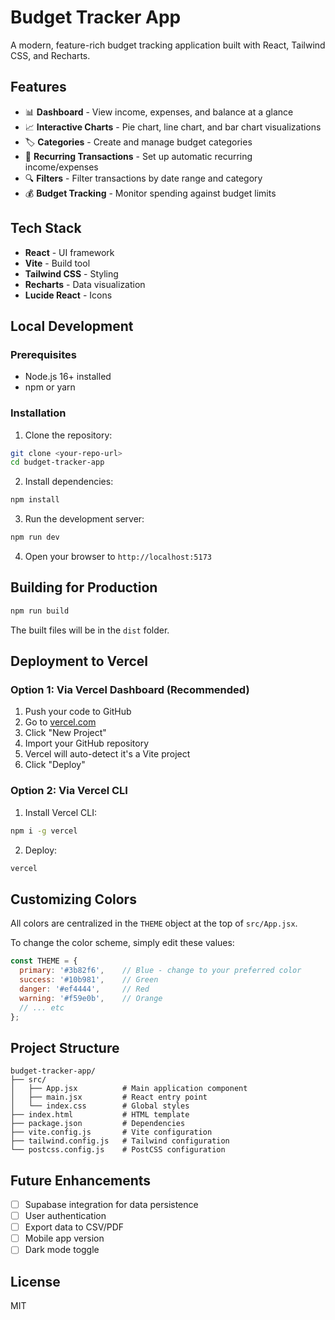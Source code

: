 # Budget Tracker App

A modern, feature-rich budget tracking application built with React, Tailwind CSS, and Recharts.

## Features

- 📊 **Dashboard** - View income, expenses, and balance at a glance
- 📈 **Interactive Charts** - Pie chart, line chart, and bar chart visualizations
- 🏷️ **Categories** - Create and manage budget categories
- 🔄 **Recurring Transactions** - Set up automatic recurring income/expenses
- 🔍 **Filters** - Filter transactions by date range and category
- 💰 **Budget Tracking** - Monitor spending against budget limits

## Tech Stack

- **React** - UI framework
- **Vite** - Build tool
- **Tailwind CSS** - Styling
- **Recharts** - Data visualization
- **Lucide React** - Icons

## Local Development

### Prerequisites

- Node.js 16+ installed
- npm or yarn

### Installation

1. Clone the repository:
```bash
git clone <your-repo-url>
cd budget-tracker-app
```

2. Install dependencies:
```bash
npm install
```

3. Run the development server:
```bash
npm run dev
```

4. Open your browser to `http://localhost:5173`

## Building for Production

```bash
npm run build
```

The built files will be in the `dist` folder.

## Deployment to Vercel

### Option 1: Via Vercel Dashboard (Recommended)

1. Push your code to GitHub
2. Go to [vercel.com](https://vercel.com)
3. Click "New Project"
4. Import your GitHub repository
5. Vercel will auto-detect it's a Vite project
6. Click "Deploy"

### Option 2: Via Vercel CLI

1. Install Vercel CLI:
```bash
npm i -g vercel
```

2. Deploy:
```bash
vercel
```

## Customizing Colors

All colors are centralized in the `THEME` object at the top of `src/App.jsx`. 

To change the color scheme, simply edit these values:

```javascript
const THEME = {
  primary: '#3b82f6',    // Blue - change to your preferred color
  success: '#10b981',    // Green
  danger: '#ef4444',     // Red
  warning: '#f59e0b',    // Orange
  // ... etc
};
```

## Project Structure

```
budget-tracker-app/
├── src/
│   ├── App.jsx          # Main application component
│   ├── main.jsx         # React entry point
│   └── index.css        # Global styles
├── index.html           # HTML template
├── package.json         # Dependencies
├── vite.config.js       # Vite configuration
├── tailwind.config.js   # Tailwind configuration
└── postcss.config.js    # PostCSS configuration
```

## Future Enhancements

- [ ] Supabase integration for data persistence
- [ ] User authentication
- [ ] Export data to CSV/PDF
- [ ] Mobile app version
- [ ] Dark mode toggle

## License

MIT

